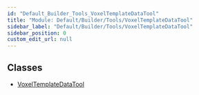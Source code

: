 ```yaml
---
id: "Default_Builder_Tools_VoxelTemplateDataTool"
title: "Module: Default/Builder/Tools/VoxelTemplateDataTool"
sidebar_label: "Default/Builder/Tools/VoxelTemplateDataTool"
sidebar_position: 0
custom_edit_url: null
---
```


## Classes

- [VoxelTemplateDataTool](../classes/Default_Builder_Tools_VoxelTemplateDataTool.VoxelTemplateDataTool.md)
